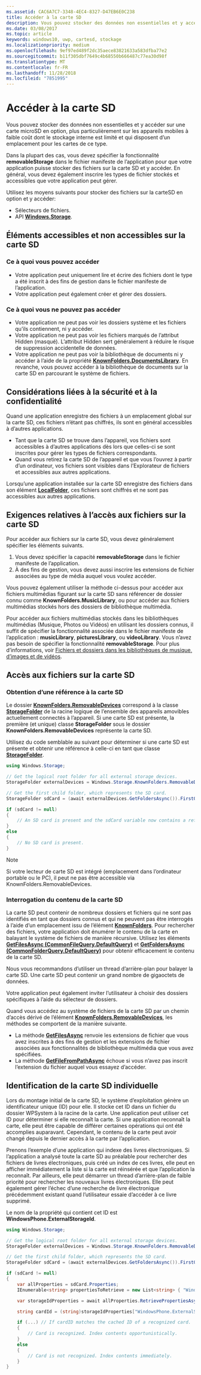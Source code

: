 ```yaml
---
ms.assetid: CAC6A7C7-3348-4EC4-8327-D47EB6E0C238
title: Accéder à la carte SD
description: Vous pouvez stocker des données non essentielles et y accéder sur une carte microSD en option, plus particulièrement sur les appareils mobiles à faible coût dont le stockage interne est limité.
ms.date: 03/08/2017
ms.topic: article
keywords: windows10, uwp, cartesd, stockage
ms.localizationpriority: medium
ms.openlocfilehash: 9ef97ed489f2dc35aece83821633a583dfba77e2
ms.sourcegitcommit: b11f305dbf7649c4b68550b666487c77ea30d98f
ms.translationtype: MT
ms.contentlocale: fr-FR
ms.lasthandoff: 11/28/2018
ms.locfileid: "7851995"
---
```

# <a name="access-the-sd-card"></a>Accéder à la carte SD



Vous pouvez stocker des données non essentielles et y accéder sur une carte microSD en option, plus particulièrement sur les appareils mobiles à faible coût dont le stockage interne est limité et qui disposent d’un emplacement pour les cartes de ce type.

Dans la plupart des cas, vous devez spécifier la fonctionnalité **removableStorage** dans le fichier manifeste de l’application pour que votre application puisse stocker des fichiers sur la carte SD et y accéder. En général, vous devez également inscrire les types de fichier stockés et accessibles que votre application peut gérer.

Utilisez les moyens suivants pour stocker des fichiers sur la carteSD en option et y accéder:
- Sélecteurs de fichiers.
- API [**Windows.Storage**](https://msdn.microsoft.com/library/windows/apps/br227346).

## <a name="what-you-can-and-cant-access-on-the-sd-card"></a>Éléments accessibles et non accessibles sur la carte SD

### <a name="what-you-can-access"></a>Ce à quoi vous pouvez accéder

- Votre application peut uniquement lire et écrire des fichiers dont le type a été inscrit à des fins de gestion dans le fichier manifeste de l’application.
- Votre application peut également créer et gérer des dossiers.

### <a name="what-you-cant-access"></a>Ce à quoi vous ne pouvez pas accéder

- Votre application ne peut pas voir les dossiers système et les fichiers qu’ils contiennent, ni y accéder.
- Votre application ne peut pas voir les fichiers marqués de l’attribut Hidden (masqué). L’attribut Hidden sert généralement à réduire le risque de suppression accidentelle de données.
- Votre application ne peut pas voir la bibliothèque de documents ni y accéder à l’aide de la propriété [**KnownFolders.DocumentsLibrary**](https://msdn.microsoft.com/library/windows/apps/br227152). En revanche, vous pouvez accéder à la bibliothèque de documents sur la carte SD en parcourant le système de fichiers.

## <a name="security-and-privacy-considerations"></a>Considérations liées à la sécurité et à la confidentialité

Quand une application enregistre des fichiers à un emplacement global sur la carte SD, ces fichiers n’étant pas chiffrés, ils sont en général accessibles à d’autres applications.

- Tant que la carte SD se trouve dans l’appareil, vos fichiers sont accessibles à d’autres applications dès lors que celles-ci se sont inscrites pour gérer les types de fichiers correspondants.
- Quand vous retirez la carte SD de l’appareil et que vous l’ouvrez à partir d’un ordinateur, vos fichiers sont visibles dans l’Explorateur de fichiers et accessibles aux autres applications.

Lorsqu’une application installée sur la carte SD enregistre des fichiers dans son élément [**LocalFolder**](https://msdn.microsoft.com/library/windows/apps/br241621), ces fichiers sont chiffrés et ne sont pas accessibles aux autres applications.

## <a name="requirements-for-accessing-files-on-the-sd-card"></a>Exigences relatives à l’accès aux fichiers sur la carte SD

Pour accéder aux fichiers sur la carte SD, vous devez généralement spécifier les éléments suivants.

1.  Vous devez spécifier la capacité **removableStorage** dans le fichier manifeste de l’application.
2.  À des fins de gestion, vous devez aussi inscrire les extensions de fichier associées au type de média auquel vous voulez accéder.

Vous pouvez également utiliser la méthode ci-dessus pour accéder aux fichiers multimédias figurant sur la carte SD sans référencer de dossier connu comme **KnownFolders.MusicLibrary**, ou pour accéder aux fichiers multimédias stockés hors des dossiers de bibliothèque multimédia.

Pour accéder aux fichiers multimédias stockés dans les bibliothèques multimédias (Musique, Photos ou Vidéos) en utilisant les dossiers connus, il suffit de spécifier la fonctionnalité associée dans le fichier manifeste de l’application : **musicLibrary**, **picturesLibrary**, ou **videoLibrary**. Vous n’avez pas besoin de spécifier la fonctionnalité **removableStorage**. Pour plus d’informations, voir [Fichiers et dossiers dans les bibliothèques de musique, d’images et de vidéos](quickstart-managing-folders-in-the-music-pictures-and-videos-libraries.md).

## <a name="accessing-files-on-the-sd-card"></a>Accès aux fichiers sur la carte SD

### <a name="getting-a-reference-to-the-sd-card"></a>Obtention d’une référence à la carte SD

Le dossier [**KnownFolders.RemovableDevices**](https://msdn.microsoft.com/library/windows/apps/br227158) correspond à la classe [**StorageFolder**](https://msdn.microsoft.com/library/windows/apps/br227230) de la racine logique de l’ensemble des appareils amovibles actuellement connectés à l’appareil. Si une carte SD est présente, la première (et unique) classe **StorageFolder** sous le dossier **KnownFolders.RemovableDevices** représente la carte SD.

Utilisez du code semblable au suivant pour déterminer si une carte SD est présente et obtenir une référence à celle-ci en tant que classe [**StorageFolder**](https://msdn.microsoft.com/library/windows/apps/br227230).

```csharp
using Windows.Storage;

// Get the logical root folder for all external storage devices.
StorageFolder externalDevices = Windows.Storage.KnownFolders.RemovableDevices;

// Get the first child folder, which represents the SD card.
StorageFolder sdCard = (await externalDevices.GetFoldersAsync()).FirstOrDefault();

if (sdCard != null)
{
    // An SD card is present and the sdCard variable now contains a reference to it.
}
else
{
    // No SD card is present.
}
```

> [!NOTE]
> Si votre lecteur de carte SD est intégré (emplacement dans l’ordinateur portable ou le PC), il peut ne pas être accessible via KnownFolders.RemovableDevices.

### <a name="querying-the-contents-of-the-sd-card"></a>Interrogation du contenu de la carte SD

La carte SD peut contenir de nombreux dossiers et fichiers qui ne sont pas identifiés en tant que dossiers connus et qui ne peuvent pas être interrogés à l’aide d’un emplacement issu de l’élément [**KnownFolders**](https://msdn.microsoft.com/library/windows/apps/br227151). Pour rechercher des fichiers, votre application doit énumérer le contenu de la carte en balayant le système de fichiers de manière récursive. Utilisez les éléments [**GetFilesAsync (CommonFileQuery.DefaultQuery)**](https://msdn.microsoft.com/library/windows/apps/br227274) et [**GetFoldersAsync (CommonFolderQuery.DefaultQuery)**](https://msdn.microsoft.com/library/windows/apps/br227281) pour obtenir efficacement le contenu de la carte SD.

Nous vous recommandons d’utiliser un thread d’arrière-plan pour balayer la carte SD. Une carte SD peut contenir un grand nombre de gigaoctets de données.

Votre application peut également inviter l’utilisateur à choisir des dossiers spécifiques à l’aide du sélecteur de dossiers.

Quand vous accédez au système de fichiers de la carte SD par un chemin d’accès dérivé de l’élément [**KnownFolders.RemovableDevices**](https://msdn.microsoft.com/library/windows/apps/br227158), les méthodes se comportent de la manière suivante.

-   La méthode [**GetFilesAsync**](https://msdn.microsoft.com/library/windows/apps/br227273) renvoie les extensions de fichier que vous avez inscrites à des fins de gestion et les extensions de fichier associées aux fonctionnalités de bibliothèque multimédia que vous avez spécifiées.
-   La méthode [**GetFileFromPathAsync**](https://msdn.microsoft.com/library/windows/apps/br227206) échoue si vous n’avez pas inscrit l’extension du fichier auquel vous essayez d’accéder.

## <a name="identifying-the-individual-sd-card"></a>Identification de la carte SD individuelle

Lors du montage initial de la carte SD, le système d’exploitation génère un identificateur unique (ID) pour elle. Il stocke cet ID dans un fichier du dossier WPSystem à la racine de la carte. Une application peut utiliser cet ID pour déterminer si elle reconnaît la carte. Si une application reconnaît la carte, elle peut être capable de différer certaines opérations qui ont été accomplies auparavant. Cependant, le contenu de la carte peut avoir changé depuis le dernier accès à la carte par l’application.

Prenons l’exemple d’une application qui indexe des livres électroniques. Si l’application a analysé toute la carte SD au préalable pour rechercher des fichiers de livres électroniques, puis créé un index de ces livres, elle peut en afficher immédiatement la liste si la carte est réinsérée et que l’application la reconnaît. Par ailleurs, elle peut démarrer un thread d’arrière-plan de faible priorité pour rechercher les nouveaux livres électroniques. Elle peut également gérer l’échec d’une recherche de livre électronique précédemment existant quand l’utilisateur essaie d’accéder à ce livre supprimé.

Le nom de la propriété qui contient cet ID est **WindowsPhone.ExternalStorageId**.

```csharp
using Windows.Storage;

// Get the logical root folder for all external storage devices.
StorageFolder externalDevices = Windows.Storage.KnownFolders.RemovableDevices;

// Get the first child folder, which represents the SD card.
StorageFolder sdCard = (await externalDevices.GetFoldersAsync()).FirstOrDefault();

if (sdCard != null)
{
    var allProperties = sdCard.Properties;
    IEnumerable<string> propertiesToRetrieve = new List<string> { "WindowsPhone.ExternalStorageId" };

    var storageIdProperties = await allProperties.RetrievePropertiesAsync(propertiesToRetrieve);

    string cardId = (string)storageIdProperties["WindowsPhone.ExternalStorageId"];

    if (...) // If cardID matches the cached ID of a recognized card.
    {
        // Card is recognized. Index contents opportunistically.
    }
    else
    {
        // Card is not recognized. Index contents immediately.
    }
}
```

 

 
